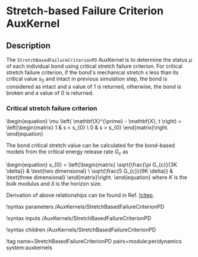 # Stretch-based Failure Criterion AuxKernel

## Description

The `StretchBasedFailureCriterionPD` AuxKernel is to determine the status $\mu$ of each individual bond using critical stretch failure criterion. For critical stretch failure criterion, if the bond's mechanical stretch $s$ less than its critical value $s_{0}$ and intact in previous simulation step, the bond is considered as intact and a value of 1 is returned, otherwise, the bond is broken and a value of 0 is returned.

### Critical stretch failure criterion

\begin{equation}
  \mu \left( \mathbf{X}^{\prime} - \mathbf{X}, t \right) = \left\{\begin{matrix}
  1 & s < s_{0} \\
  0 & s > s_{0}
  \end{matrix}\right.
\end{equation}

The bond critical stretch value can be calculated for the bond-based models from the critical energy release rate $G_c$ as

\begin{equation}
  s_{0} = \left\{\begin{matrix}
  \sqrt{\frac{\pi G_{c}}{3K \delta}} & \text{two dimensional} \\
  \sqrt{\frac{5 G_{c}}{9K \delta}} & \text{three dimensional}
  \end{matrix}\right.
\end{equation}
where $K$ is the bulk modulus and $\delta$ is the horizon size.

Derivation of above relationships can be found in Ref. [!citep](Silling2005meshfree).


!syntax parameters /AuxKernels/StretchBasedFailureCriterionPD

!syntax inputs /AuxKernels/StretchBasedFailureCriterionPD

!syntax children /AuxKernels/StretchBasedFailureCriterionPD

!tag name=StretchBasedFailureCriterionPD pairs=module:peridynamics system:auxkernels
